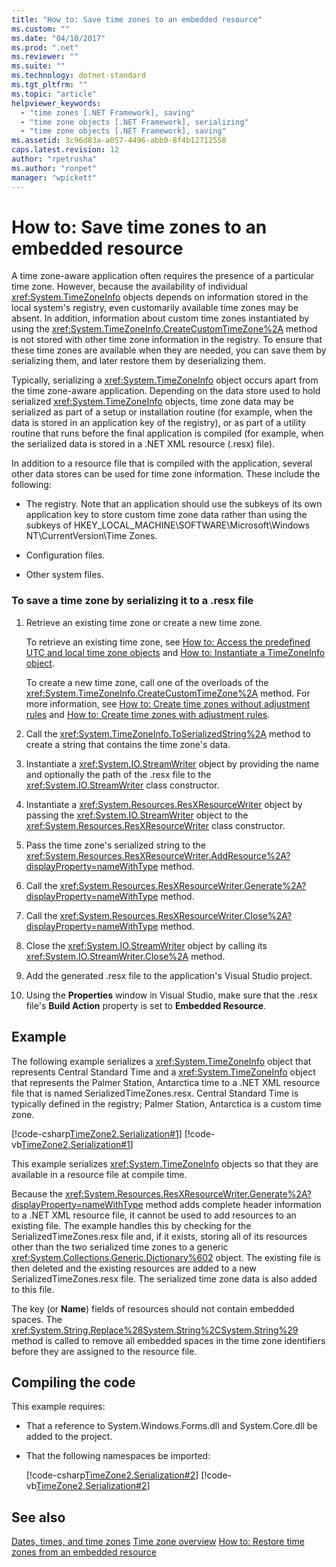 ```yaml
---
title: "How to: Save time zones to an embedded resource"
ms.custom: ""
ms.date: "04/10/2017"
ms.prod: ".net"
ms.reviewer: ""
ms.suite: ""
ms.technology: dotnet-standard
ms.tgt_pltfrm: ""
ms.topic: "article"
helpviewer_keywords: 
  - "time zones [.NET Framework], saving"
  - "time zone objects [.NET Framework], serializing"
  - "time zone objects [.NET Framework], saving"
ms.assetid: 3c96d83a-a057-4496-abb0-8f4b12712558
caps.latest.revision: 12
author: "rpetrusha"
ms.author: "ronpet"
manager: "wpickett"
---
```

# How to: Save time zones to an embedded resource

A time zone-aware application often requires the presence of a particular time zone. However, because the availability of individual <xref:System.TimeZoneInfo> objects depends on information stored in the local system's registry, even customarily available time zones may be absent. In addition, information about custom time zones instantiated by using the <xref:System.TimeZoneInfo.CreateCustomTimeZone%2A> method is not stored with other time zone information in the registry. To ensure that these time zones are available when they are needed, you can save them by serializing them, and later restore them by deserializing them.

Typically, serializing a <xref:System.TimeZoneInfo> object occurs apart from the time zone-aware application. Depending on the data store used to hold serialized <xref:System.TimeZoneInfo> objects, time zone data may be serialized as part of a setup or installation routine (for example, when the data is stored in an application key of the registry), or as part of a utility routine that runs before the final application is compiled (for example, when the serialized data is stored in a .NET XML resource (.resx) file).

In addition to a resource file that is compiled with the application, several other data stores can be used for time zone information. These include the following:

* The registry. Note that an application should use the subkeys of its own application key to store custom time zone data rather than using the subkeys of HKEY_LOCAL_MACHINE\SOFTWARE\Microsoft\Windows NT\CurrentVersion\Time Zones.

* Configuration files.

* Other system files.

### To save a time zone by serializing it to a .resx file

1. Retrieve an existing time zone or create a new time zone.

   To retrieve an existing time zone, see [How to: Access the predefined UTC and local time zone objects](../../../docs/standard/datetime/access-utc-and-local.md) and [How to: Instantiate a TimeZoneInfo object](../../../docs/standard/datetime/instantiate-time-zone-info.md).

   To create a new time zone, call one of the overloads of the <xref:System.TimeZoneInfo.CreateCustomTimeZone%2A> method. For more information, see [How to: Create time zones without adjustment rules](../../../docs/standard/datetime/create-time-zones-without-adjustment-rules.md) and [How to: Create time zones with adjustment rules](../../../docs/standard/datetime/create-time-zones-with-adjustment-rules.md).

2. Call the <xref:System.TimeZoneInfo.ToSerializedString%2A> method to create a string that contains the time zone's data.

3. Instantiate a <xref:System.IO.StreamWriter> object by providing the name and optionally the path of the .resx file to the <xref:System.IO.StreamWriter> class constructor.

4. Instantiate a <xref:System.Resources.ResXResourceWriter> object by passing the <xref:System.IO.StreamWriter> object to the <xref:System.Resources.ResXResourceWriter> class constructor.

5. Pass the time zone's serialized string to the <xref:System.Resources.ResXResourceWriter.AddResource%2A?displayProperty=nameWithType> method.

6. Call the <xref:System.Resources.ResXResourceWriter.Generate%2A?displayProperty=nameWithType> method.

7. Call the <xref:System.Resources.ResXResourceWriter.Close%2A?displayProperty=nameWithType> method.

8. Close the <xref:System.IO.StreamWriter> object by calling its <xref:System.IO.StreamWriter.Close%2A> method.

9. Add the generated .resx file to the application's Visual Studio project.

10. Using the **Properties** window in Visual Studio, make sure that the .resx file's **Build Action** property is set to **Embedded Resource**.

## Example

The following example serializes a <xref:System.TimeZoneInfo> object that represents Central Standard Time and a <xref:System.TimeZoneInfo> object that represents the Palmer Station, Antarctica time to a .NET XML resource file that is named SerializedTimeZones.resx. Central Standard Time is typically defined in the registry; Palmer Station, Antarctica is a custom time zone.

[!code-csharp[TimeZone2.Serialization#1](../../../samples/snippets/csharp/VS_Snippets_CLR/TimeZone2.Serialization/cs/SerializeTimeZoneData.cs#1)]
[!code-vb[TimeZone2.Serialization#1](../../../samples/snippets/visualbasic/VS_Snippets_CLR/TimeZone2.Serialization/vb/SerializeTimeZoneData.vb#1)]

This example serializes <xref:System.TimeZoneInfo> objects so that they are available in a resource file at compile time.

Because the <xref:System.Resources.ResXResourceWriter.Generate%2A?displayProperty=nameWithType> method adds complete header information to a .NET XML resource file, it cannot be used to add resources to an existing file. The example handles this by checking for the SerializedTimeZones.resx file and, if it exists, storing all of its resources other than the two serialized time zones to a generic <xref:System.Collections.Generic.Dictionary%602> object. The existing file is then deleted and the existing resources are added to a new SerializedTimeZones.resx file. The serialized time zone data is also added to this file.

The key (or **Name**) fields of resources should not contain embedded spaces. The <xref:System.String.Replace%28System.String%2CSystem.String%29> method is called to remove all embedded spaces in the time zone identifiers before they are assigned to the resource file.

## Compiling the code

This example requires:

* That a reference to System.Windows.Forms.dll and System.Core.dll be added to the project.

* That the following namespaces be imported:

  [!code-csharp[TimeZone2.Serialization#2](../../../samples/snippets/csharp/VS_Snippets_CLR/TimeZone2.Serialization/cs/SerializeTimeZoneData.cs#2)]
  [!code-vb[TimeZone2.Serialization#2](../../../samples/snippets/visualbasic/VS_Snippets_CLR/TimeZone2.Serialization/vb/SerializeTimeZoneData.vb#2)]

## See also

[Dates, times, and time zones](../../../docs/standard/datetime/index.md)
[Time zone overview](../../../docs/standard/datetime/time-zone-overview.md)
[How to: Restore time zones from an embedded resource](../../../docs/standard/datetime/restore-time-zones-from-an-embedded-resource.md)
